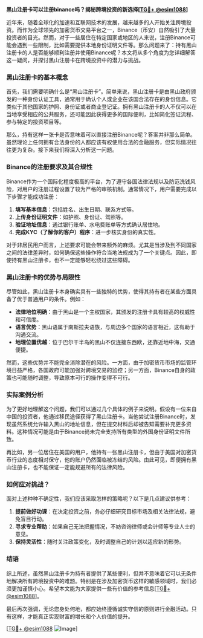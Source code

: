 **黑山注册卡可以注册binance吗？揭秘跨境投资的新选择[[TG💪+ @esim1088](https://t.me/s/esim1088)]**

近年来，随着全球化的加速和互联网技术的发展，越来越多的人开始关注跨境投资。而作为全球领先的加密货币交易平台之一，Binance（币安）自然吸引了大量投资者的目光。然而，对于一些居住在特定国家或地区的人来说，注册Binance可能会遇到一些限制，比如需要提供本地身份证明文件等。那么问题来了：持有黑山注册卡的人是否能够顺利注册并使用Binance呢？本文将从多个角度为您详细解答这一疑问，并探讨黑山注册卡在跨境投资中的潜力与挑战。

### 黑山注册卡的基本概念

首先，我们需要明确什么是“黑山注册卡”。简单来说，黑山注册卡是由黑山政府颁发的一种身份认证工具，通常用于确认个人或企业在该国合法存在的身份信息。它类似于其他国家的护照、身份证或者商业登记证。拥有黑山注册卡的人不仅可以在当地享受相应的公共服务，还可能因此获得更多的国际便利，比如简化签证流程、参与特定的投资项目等。

那么，持有这样一张卡是否意味着可以直接注册Binance呢？答案并非那么简单。虽然理论上任何拥有合法身份的人都应该有权使用合法的金融服务，但实际情况往往更为复杂。接下来我们将深入分析这一问题。

### Binance的注册要求及其合规性

Binance作为一个国际化程度极高的平台，为了遵守各国法律法规以及防范洗钱风险，对用户的注册过程设置了较为严格的审核机制。通常情况下，用户需要完成以下步骤才能成功注册：

1. **填写基本信息**：包括姓名、出生日期、联系方式等。
2. **上传身份证明文件**：如护照、身份证、驾照等。
3. **验证地址信息**：通过银行账单、水电费账单等方式确认居住地。
4. **完成KYC（了解你的客户）程序**：进一步核实身份的真实性。

对于非居民用户而言，上述要求可能会带来额外的麻烦。尤其是当涉及到不同国家之间的法律差异时，如何确保这些操作符合当地法规成为了一个关键点。因此，即使持有黑山注册卡，也不一定能够轻松绕过这些障碍。

### 黑山注册卡的优势与局限性

尽管如此，黑山注册卡本身确实具有一些独特的优势，使得其持有者在某些方面具备了优于普通用户的条件。例如：

- **法律地位明确**：由于黑山是一个主权国家，其颁发的注册卡具有较高的权威性和可信度。
- **语言优势**：黑山语属于南斯拉夫语族，与周边多个国家的语言相近，这有助于沟通交流。
- **地理位置优越**：位于巴尔干半岛的黑山不仅连接东西欧，还靠近地中海，交通便捷。

然而，这些优势并不能完全消除潜在的风险。一方面，由于加密货币市场的监管环境日益严格，各国政府可能加强对跨境交易的监控；另一方面，Binance自身的政策也可能随时调整，导致原本可行的操作变得不可行。

### 实际案例分析

为了更好地理解这个问题，我们可以通过几个具体的例子来说明。假设有一位来自中国的投资者，他通过移民途径获得了黑山注册卡。当他尝试注册Binance时，发现虽然系统允许输入黑山的地址信息，但在提交材料后却被告知需要补充更多资料。这种情况可能是由于Binance尚未完全支持所有类型的外国身份证明文件所致。

再比如，另一位居住在美国的用户，他持有一张黑山注册卡，但由于美国对加密货币行业的态度相对保守，他的账户仍然面临被冻结的风险。由此可见，即便拥有黑山注册卡，也不能保证一定能规避所有的法律风险。

### 如何应对挑战？

面对上述种种不确定性，我们应该采取怎样的策略呢？以下是几点建议供参考：

1. **提前做好功课**：在决定投资之前，务必仔细研究目标市场及相关法律法规，避免盲目行动。
2. **寻求专业帮助**：如果自己无法把握情况，不妨咨询律师或会计师等专业人士的意见。
3. **保持灵活性**：随时关注政策变化，及时调整自己的计划以适应新的形势。

### 结语

综上所述，虽然黑山注册卡为持有者提供了某些便利，但并不意味着它可以无条件地解决所有跨境投资中的难题。特别是在涉及加密货币这样的敏感领域时，我们必须更加谨慎小心。希望本文能为大家提供一些有价值的参考信息[[TG💪+ @esim1088](https://t.me/s/esim1088)]。

最后再次强调，无论您身处何地，都应始终遵循诚实守信的原则进行金融活动。只有这样，才能真正实现财富的增长和个人价值的提升。

[[TG💪+ @esim1088](https://t.me/s/esim1088) ![Image](https://i.postimg.cc/4NQfJmqS/Snipaste-2025-05-13-00-14-12.png)]